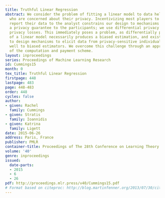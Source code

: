 ```yaml
---
title: Truthful Linear Regression
abstract: We consider the problem of fitting a linear model to data held by individuals
  who are concerned about their privacy. Incentivizing most players to truthfully
  report their data to the analyst constrains our design to mechanisms that provide
  a privacy guarantee to the participants; we use differential privacy to model individuals’
  privacy losses. This immediately poses a problem, as differentially private computation
  of a linear model necessarily produces a biased estimation, and existing approaches
  to design mechanisms to elicit data from privacy-sensitive individuals do not generalize
  well to biased estimators. We overcome this challenge through an appropriate design
  of the computation and payment scheme.
layout: inproceedings
series: Proceedings of Machine Learning Research
id: Cummings15
month: 0
tex_title: Truthful Linear Regression
firstpage: 448
lastpage: 483
page: 448-483
order: 448
cycles: false
author:
- given: Rachel
  family: Cummings
- given: Stratis
  family: Ioannidis
- given: Katrina
  family: Ligett
date: 2015-06-26
address: Paris, France
publisher: PMLR
container-title: Proceedings of The 28th Conference on Learning Theory
volume: '40'
genre: inproceedings
issued:
  date-parts:
  - 2015
  - 6
  - 26
pdf: http://proceedings.mlr.press/v40/Cummings15.pdf
# Format based on citeproc: http://blog.martinfenner.org/2013/07/30/citeproc-yaml-for-bibliographies/
---
```

